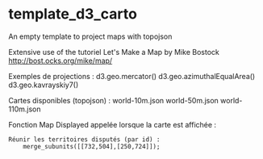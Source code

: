 # template_d3_carto
An empty template to project maps with topojson

Extensive use of the tutoriel Let's Make a Map by Mike Bostock http://bost.ocks.org/mike/map/

Exemples de projections : 
	d3.geo.mercator()
	d3.geo.azimuthalEqualArea() 
	d3.geo.kavrayskiy7()

Cartes disponibles (topojson) :
	world-10m.json 
	world-50m.json 
	world-110m.json 

Fonction Map Displayed appelée lorsque la carte est affichée : 

	Réunir les territoires disputés (par id) : 
		merge_subunits([[732,504],[250,724]]);